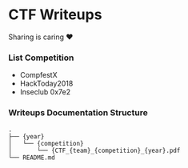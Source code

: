 # CTF Writeups
Sharing is caring :heart:

### List Competition
- CompfestX
- HackToday2018
- Inseclub 0x7e2

### Writeups Documentation Structure
```
.
├── {year}
│   └── {competition}
│       └── {CTF_{team}_{competition}_{year}.pdf
└── README.md
```